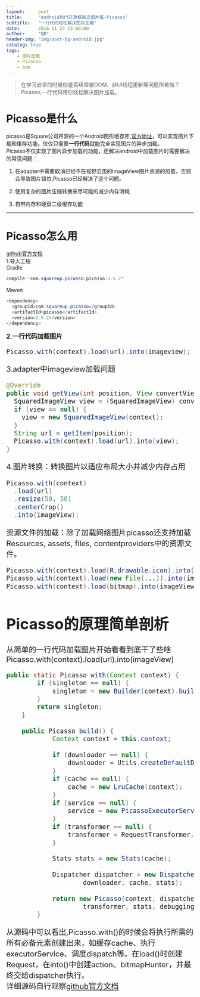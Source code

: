```yaml
---
layout:     post
title:      "android热门开源框架之图片篇-Picasso"
subtitle:   "一行代码轻松解决图片加载"
date:       2016-11-23 23:00:00
author:     "QB"
header-img: "img/post-bg-android.jpg"
catalog: true
tags:
    - 图片加载
    - Picasso
    - oom
---
```


> 在学习安卓的时候你是否经常被OOM、非UI线程更新等问题所苦恼？<br>Picasso,一行代码带你轻松解决图片加载。

# Picasso是什么

 picasso是Square公司开源的一个Android图形缓存库,[官方地址](http://square.github.io/picasso/)，可以实现图片下载和缓存功能。仅仅只需要**一行代码**就能完全实现图片的异步加载。<br>
  Picasso不仅实现了图片异步加载的功能，还解决android中加载图片时需要解决的常见问题：<br>
  
  1. 在adapter中需要取消已经不在视野范围的ImageView图片资源的加载，否则会导致图片错位,Picasso已经解决了这个问题。<br>
  
  2. 使用复杂的图片压缩转换来尽可能的减少内存消耗<br>
  
  3. 自带内存和硬盘二级缓存功能<br>
  
---
# Picasso怎么用
[github官方文档](https://github.com/square/picasso)<br>
1.导入工程<br>
Gradle
``` java 
compile 'com.squareup.picasso:picasso:2.5.2'
```

Maven
``` java
<dependency>
  <groupId>com.squareup.picasso</groupId>
  <artifactId>picasso</artifactId>
  <version>2.5.2</version>
</dependency>
```
<big><b>2.一行代码加载图片</b><big>
``` java
Picasso.with(context).load(url).into(imageview);
```

3.adapter中imageview加载问题
``` java
@Override 
public void getView(int position, View convertView, ViewGroup parent) {
  SquaredImageView view = (SquaredImageView) convertView;
  if (view == null) {
    view = new SquaredImageView(context);
  }
  String url = getItem(position);
  Picasso.with(context).load(url).into(view);
}
```
4.图片转换：转换图片以适应布局大小并减少内存占用
``` java
Picasso.with(context)
  .load(url)
  .resize(50, 50)
  .centerCrop()
  .into(imageView);
```

资源文件的加载：除了加载网络图片picasso还支持加载Resources, assets, files, contentproviders中的资源文件。
``` java
Picasso.with(context).load(R.drawable.icon).into(imageView1);
Picasso.with(context).load(new File(...)).into(imageView2);
Picasso.with(context).load(bitmap).into(imageView3);
```

# Picasso的原理简单剖析

从简单的一行代码加载图片开始看看到底干了些啥
Picasso.with(context).load(url).into(imageView)
``` java
public static Picasso with(Context context) {
        if (singleton == null) {
            singleton = new Builder(context).build();
        }
        return singleton;
    }
                                                                                                                  
    public Picasso build() {
            Context context = this.context;
                                                                                                              
            if (downloader == null) {
                downloader = Utils.createDefaultDownloader(context);
            }
            if (cache == null) {
                cache = new LruCache(context);
            }
            if (service == null) {
                service = new PicassoExecutorService();
            }
            if (transformer == null) {
                transformer = RequestTransformer.IDENTITY;
            }
                                                                                                              
            Stats stats = new Stats(cache);
                                                                                                              
            Dispatcher dispatcher = new Dispatcher(context, service, HANDLER,
                    downloader, cache, stats);
                                                                                                              
            return new Picasso(context, dispatcher, cache, listener,
                    transformer, stats, debugging);
        }
```
从源码中可以看出,Picasso.with()的时候会将执行所需的所有必备元素创建出来，如缓存cache、执行executorService、调度dispatch等。在load()时创建Request，在into()中创建action、bitmapHunter，并最终交给dispatcher执行。<br>
详细源码自行观察[github官方文档](https://github.com/square/picasso)

